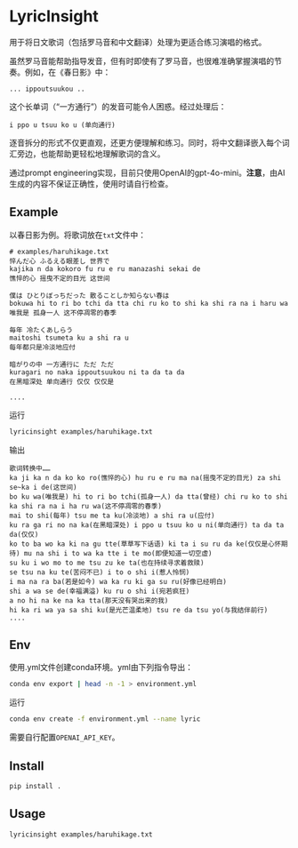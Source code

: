 # LyricInsight

用于将日文歌词（包括罗马音和中文翻译）处理为更适合练习演唱的格式。

虽然罗马音能帮助指导发音，但有时即使有了罗马音，也很难准确掌握演唱的节奏。例如，在《春日影》中：

```plaintext
... ippoutsuukou ..
```

这个长单词（“一方通行”）的发音可能令人困惑。经过处理后：

```plaintext
i ppo u tsuu ko u (单向通行)
```

逐音拆分的形式不仅更直观，还更方便理解和练习。同时，将中文翻译嵌入每个词汇旁边，也能帮助更轻松地理解歌词的含义。

通过prompt engineering实现，目前只使用OpenAI的gpt-4o-mini。**注意**，由AI生成的内容不保证正确性，使用时请自行检查。

## Example

以春日影为例。将歌词放在`txt`文件中：

```plaintext
# examples/haruhikage.txt
悴んだ心 ふるえる眼差し 世界で
kajika n da kokoro fu ru e ru manazashi sekai de
憔悴的心 摇曳不定的目光 这世间

僕は ひとりぼっちだった 散ることしか知らない春は
bokuwa hi to ri bo tchi da tta chi ru ko to shi ka shi ra na i haru wa
唯我是 孤身一人 这不停凋零的春季

毎年 冷たくあしらう
maitoshi tsumeta ku a shi ra u
每年都只是冷淡地应付

暗がりの中 一方通行に ただ ただ
kuragari no naka ippoutsuukou ni ta da ta da
在黑暗深处 单向通行 仅仅 仅仅是

....
```

运行

```sh
lyricinsight examples/haruhikage.txt 
```

输出

```plaintext
歌词转换中……
ka ji ka n da ko ko ro(憔悴的心) hu ru e ru ma na(摇曳不定的目光) za shi se~ka i de(这世间)  
bo ku wa(唯我是) hi to ri bo tchi(孤身一人) da tta(曾经) chi ru ko to shi ka shi ra na i ha ru wa(这不停凋零的春季)  
mai to shi(每年) tsu me ta ku(冷淡地) a shi ra u(应付)  
ku ra ga ri no na ka(在黑暗深处) i ppo u tsuu ko u ni(单向通行) ta da ta da(仅仅)  
ko to ba wo ka ki na gu tte(草草写下话语) ki ta i su ru da ke(仅仅是心怀期待) mu na shi i to wa ka tte i te mo(即便知道一切空虚)  
su ku i wo mo to me tsu zu ke ta(也在持续寻求着救赎)  
se tsu na ku te(苦闷不已) i to o shi i(惹人怜悯)  
i ma na ra ba(若是如今) wa ka ru ki ga su ru(好像已经明白)  
shi a wa se de(幸福满溢) ku ru o shi i(宛若疯狂)  
a no hi na ke na ka tta(那天没有哭出来的我)  
hi ka ri wa ya sa shi ku(是光芒温柔地) tsu re da tsu yo(与我结伴前行)
.... 
```

## Env

使用.yml文件创建conda环境。yml由下列指令导出：

```bash
conda env export | head -n -1 > environment.yml
```

运行

```bash
conda env create -f environment.yml --name lyric
```

需要自行配置`OPENAI_API_KEY`。

## Install

```python
pip install .
```

## Usage

```bash
lyricinsight examples/haruhikage.txt
```
